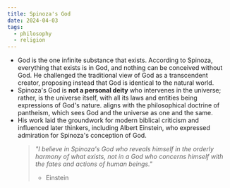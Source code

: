 ```yaml
---
title: Spinoza's God
date: 2024-04-03
tags:
  - philosophy
  - religion
---
```

- God is the one infinite substance that exists.
According to Spinoza, everything that exists is in God, and nothing can be conceived without God.
He challenged the traditional view of God as a transcendent creator, proposing instead that God is identical to the natural world.
- Spinoza's God is **not a personal deity** who intervenes in the universe; rather, is the universe itself, with all its laws and entities being expressions of God's nature.
aligns with the philosophical doctrine of pantheism, which sees God and the universe as one and the same.
- His work laid the groundwork for modern biblical criticism and influenced later thinkers, including Albert Einstein, who expressed admiration for Spinoza's conception of God.
	>*"I believe in Spinoza's God who reveals himself in the orderly harmony of what exists, not in a God who concerns himself with the fates and actions of human beings."*
	> - Einstein
